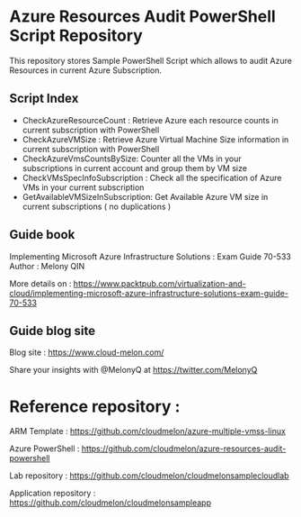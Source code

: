 # Azure Resources Audit PowerShell Script Repository

This repository stores Sample PowerShell Script which allows to audit Azure Resources in current Azure Subscription. 


## Script Index 

- CheckAzureResourceCount : Retrieve Azure each resource counts in current subscription with PowerShell
- CheckAzureVMSize : Retrieve Azure Virtual Machine Size information in current subscription with PowerShell
- CheckAzureVmsCountsBySize: Counter all the VMs in your subscriptions in current account and group them by VM size
- CheckVMsSpecInfoSubscription : Check all the specification of Azure VMs in your current subscription
- GetAvailableVMSizeInSubscription: Get Available Azure VM size in current subscriptions ( no duplications )

## Guide book

Implementing Microsoft Azure Infrastructure Solutions : Exam Guide 70-533
Author : Melony QIN


More details on :
https://www.packtpub.com/virtualization-and-cloud/implementing-microsoft-azure-infrastructure-solutions-exam-guide-70-533

## Guide blog site 
Blog site : https://www.cloud-melon.com/

Share your insights with @MelonyQ at https://twitter.com/MelonyQ

# Reference repository : 

ARM Template : 
   https://github.com/cloudmelon/azure-multiple-vmss-linux

Azure PowerShell :
   https://github.com/cloudmelon/azure-resources-audit-powershell

Lab repository : https://github.com/cloudmelon/cloudmelonsamplecloudlab

Application repository : https://github.com/cloudmelon/cloudmelonsampleapp
